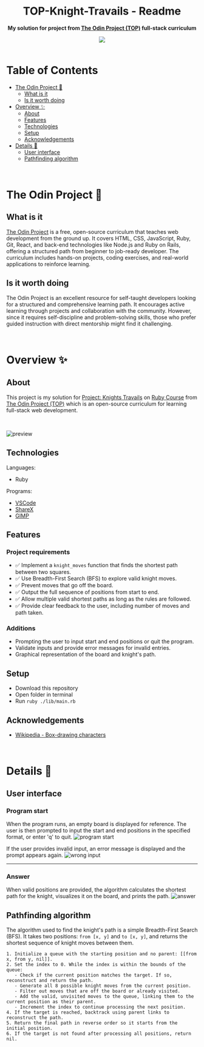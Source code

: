 <h1 align="center">TOP-Knight-Travails - Readme</h1>
<p align="center">
  <strong>
    My solution for project from <a href="https://www.theodinproject.com" target="_blank">The Odin Project (TOP)</a> full-stack curriculum
  </strong>
</p>
<div align="center">
  <a href="https://www.theodinproject.com">
    <img src="_for_readme/banner.png">
  </a>
</div>

<br>

# Table of Contents
* [The Odin Project :thinking:](#the-odin-project-thinking)
  * [What is it](#what-is-it)
  * [Is it worth doing](#is-it-worth-doing)
* [Overview :sparkles:](#overview-sparkles)
  * [About](#about)
  * [Features](#features)
  * [Technologies](#technologies)
  * [Setup](#setup)
  * [Acknowledgements](#acknowledgements)
* [Details :scroll:](#details-scroll)
  * [User interface](#user-interface)
  * [Pathfinding algorithm](#pathfinding-algorithm)

<br>

# The Odin Project :thinking:

## What is it  
[The Odin Project](https://www.theodinproject.com) is a free, open-source curriculum that teaches web development from the ground up. It covers HTML, CSS, JavaScript, Ruby, Git, React, and back-end technologies like Node.js and Ruby on Rails, offering a structured path from beginner to job-ready developer. The curriculum includes hands-on projects, coding exercises, and real-world applications to reinforce learning.

## Is it worth doing  
The Odin Project is an excellent resource for self-taught developers looking for a structured and comprehensive learning path. It encourages active learning through projects and collaboration with the community. However, since it requires self-discipline and problem-solving skills, those who prefer guided instruction with direct mentorship might find it challenging.

<br>

# Overview :sparkles:

## About
This project is my solution for [Project: Knights Travails](https://www.theodinproject.com/lessons/ruby-knights-travails) on [Ruby Course](https://www.theodinproject.com/paths/full-stack-ruby-on-rails/courses/ruby) from [The Odin Project (TOP)](https://www.theodinproject.com) which is an open-source curriculum for learning full-stack web development.

<br>

![preview](/_for_readme/preview.png)

## Technologies
Languages:
- Ruby
  
Programs:
- [VSCode](https://code.visualstudio.com)
- [ShareX](https://getsharex.com)
- [GIMP](https://www.gimp.org)

## Features
### Project requirements
- ✅ Implement a `knight_moves` function that finds the shortest path between two squares.  
- ✅ Use Breadth-First Search (BFS) to explore valid knight moves.  
- ✅ Prevent moves that go off the board.  
- ✅ Output the full sequence of positions from start to end.  
- ✅ Allow multiple valid shortest paths as long as the rules are followed.  
- ✅ Provide clear feedback to the user, including number of moves and path taken.  

### Additions
- Prompting the user to input start and end positions or quit the program.
- Validate inputs and provide error messages for invalid entries.
- Graphical representation of the board and knight's path.

## Setup
- Download this repository
- Open folder in terminal
- Run `ruby ./lib/main.rb`

## Acknowledgements
- [Wikipedia - Box-drawing characters](https://en.wikipedia.org/wiki/Box-drawing_characters)

<br>

# Details :scroll:

## User interface

### Program start
When the program runs, an empty board is displayed for reference. The user is then prompted to input the start and end positions in the specified format, or enter 'q' to quit.
![program start](/_for_readme/UI/start.png)

If the user provides invalid input, an error message is displayed and the prompt appears again.
![wrong input](/_for_readme/UI/wrong_input.png)

---

### Answer
When valid positions are provided, the algorithm calculates the shortest path for the knight, visualizes it on the board, and prints the path.
![answer](/_for_readme/UI/answer.png)

## Pathfinding algorithm
The algorithm used to find the knight's path is a simple Breadth-First Search (BFS). It takes two positions: `from [x, y]` and `to [x, y]`, and returns the shortest sequence of knight moves between them.

```
1. Initialize a queue with the starting position and no parent: [[from x, from y, nil]].
2. Set the index to 0. While the index is within the bounds of the queue:
   - Check if the current position matches the target. If so, reconstruct and return the path.
   - Generate all 8 possible knight moves from the current position.
   - Filter out moves that are off the board or already visited.
   - Add the valid, unvisited moves to the queue, linking them to the current position as their parent.
   - Increment the index to continue processing the next position.
4. If the target is reached, backtrack using parent links to reconstruct the path.
5. Return the final path in reverse order so it starts from the initial position.
6. If the target is not found after processing all positions, return nil.
```
